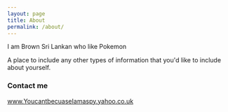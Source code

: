```yaml
---
layout: page
title: About
permalink: /about/
---
```


I am Brown Sri Lankan who like Pokemon

A place to include any other types of information that you'd like to include about yourself.

### Contact me

www.YoucantbecuaseIamaspy.yahoo.co.uk

